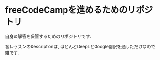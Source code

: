 # freeCodeCampを進めるためのリポジトリ
自身の解答を保管するためのリポジトリです.

各レッスンのDescriptionは, ほとんどDeepLとGoogle翻訳を通しただけなので雑です.

